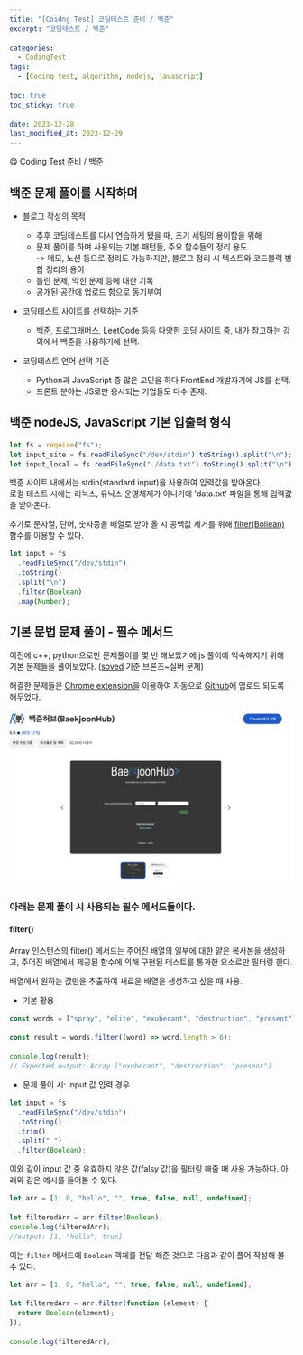 ```yaml
---
title: "[Coidng Test] 코딩테스트 준비 / 백준"
excerpt: "코딩테스트 / 백준"

categories:
  - CodingTest
tags:
  - [Coding test, algorithm, nodejs, javascript]

toc: true
toc_sticky: true

date: 2023-12-28
last_modified_at: 2023-12-29
---
```


😋 Coding Test 준비 / 백준

## 백준 문제 풀이를 시작하며

- 블로그 작성의 목적

  - 추후 코딩테스트를 다시 연습하게 됐을 때, 초기 세팅의 용이함을 위해
  - 문제 풀이를 하며 사용되는 기본 패턴들, 주요 함수들의 정리 용도  
    -> 메모, 노션 등으로 정리도 가능하지만, 블로그 정리 시 텍스트와 코드블럭 병합 정리의 용이
  - 틀린 문제, 막힌 문제 등에 대한 기록
  - 공개된 공간에 업로드 함으로 동기부여

- 코딩테스트 사이트를 선택하는 기준
  - 백준, 프로그래머스, LeetCode 등등 다양한 코딩 사이트 중, 내가 참고하는 강의에서 백준을 사용하기에 선택.
- 코딩테스트 언어 선택 기준
  - Python과 JavaScript 중 많은 고민을 하다 FrontEnd 개발자기에 JS를 선택.
  - 프론트 분야는 JS로만 응시되는 기업들도 다수 존재.

## 백준 nodeJS, JavaScript 기본 입출력 형식

```js
let fs = require("fs");
let input_site = fs.readFileSync("/dev/stdin").toString().split("\n");
let input_local = fs.readFileSync("./data.txt").toString().split("\n");
```

백준 사이트 내에서는 stdin(standard input)을 사용하여 입력값을 받아온다.  
로컬 테스트 시에는 리눅스, 유닉스 운영체제가 아니기에 'data.txt' 파일을 통해 입력값을 받아온다.

추가로 문자열, 단어, 숫자등을 배열로 받아 올 시 공백값 제거를 위해 [filter(Bollean)](#filter) 함수를 이용할 수 있다.

```js
let input = fs
  .readFileSync("/dev/stdin")
  .toString()
  .split("\n")
  .filter(Boolean)
  .map(Number);
```

## 기본 문법 문제 풀이 - 필수 메서드

이전에 c++, python으로만 문제풀이를 몇 번 해보았기에 js 풀이에 익숙해지기 위해 기본 문제들을 풀어보았다. ([soved](https://solved.ac/problems/level) 기준 브론즈~실버 문제)

해결한 문제들은 [Chrome extension](https://chromewebstore.google.com/detail/ccammcjdkpgjmcpijpahlehmapgmphmk?hl=ko&utm_source=ext_sidebar)을 이용하여 자동으로 [Github](https://github.com/bbyik-k/Baekjoon)에 업로드 되도록 해두었다.

![Alt text](image.png)

### 아래는 문제 풀이 시 사용되는 필수 메서드들이다.

#### filter()

Array 인스턴스의 filter() 메서드는 주어진 배열의 일부에 대한 얕은 복사본을 생성하고, 주어진 배열에서 제공된 함수에 의해 구현된 테스트를 통과한 요소로만 필터링 한다.

배열에서 원하는 값만을 추출하여 새로운 배열을 생성하고 싶을 때 사용.

- 기본 활용

```js
const words = ["spray", "elite", "exuberant", "destruction", "present"];

const result = words.filter((word) => word.length > 6);

console.log(result);
// Expected output: Array ["exuberant", "destruction", "present"]
```

- 문제 풀이 시: input 값 입력 경우

```js
let input = fs
  .readFileSync("/dev/stdin")
  .toString()
  .trim()
  .split(" ")
  .filter(Boolean);
```

이와 같이 input 값 중 유효하지 않은 값(falsy 값)을 필터링 해줄 때 사용 가능하다. 아래와 같은 예시를 들어볼 수 있다.

```js
let arr = [1, 0, "hello", "", true, false, null, undefined];

let filteredArr = arr.filter(Boolean);
console.log(filteredArr);
//output: [1, "hello", true]
```

이는 `filter` 메서드에 `Boolean` 객체를 전달 해준 것으로 다음과 같이 풀어 작성해 볼 수 있다.

```js
let arr = [1, 0, "hello", "", true, false, null, undefined];

let filteredArr = arr.filter(function (element) {
  return Boolean(element);
});

console.log(filteredArr);
```
